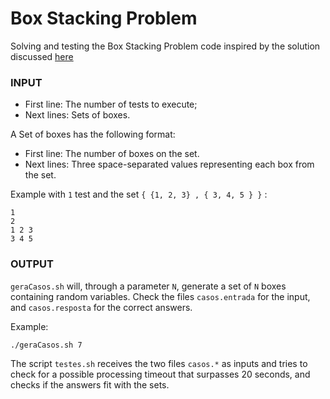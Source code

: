# Box Stacking Problem


Solving and testing the Box Stacking Problem
code inspired by the solution discussed [here](http://www.geeksforgeeks.org/dynamic-programming-set-21-box-stacking-problem/)

### INPUT

* First line: The number of tests to execute;
* Next lines: Sets of boxes.

A Set of boxes has the following format:

* First line: The number of boxes on the set.
* Next lines: Three space-separated values representing each box from the set.

Example with ``1`` test and the set ``{ {1, 2, 3} , { 3, 4, 5 } }`` :

```
1
2
1 2 3
3 4 5
```

### OUTPUT

``geraCasos.sh`` will, through a parameter ``N``, generate a set of ``N`` boxes containing random variables. Check the files ``casos.entrada`` for the input, and ``casos.resposta`` for the correct answers.

Example: 

	./geraCasos.sh 7

The script `testes.sh` receives the two files `casos.*` as inputs and tries to check for a possible processing timeout that surpasses 20 seconds, and checks if the answers fit with the sets.

